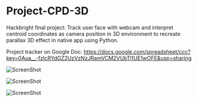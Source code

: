 Project-CPD-3D
==============


Hackbright final project: 
Track user face with webcam and interpret centroid coordinates as camera position in 3D environment to recreate parallax 3D effect in native app using Python.

Project tracker on Google Doc:
https://docs.google.com/spreadsheet/ccc?key=0Aua__-fzIcRYdGZ2UzVzNzJRamVCM2VUbTl1UE1wOFE&usp=sharing


![ScreenShot](https://raw.github.com/JennieOhyoung/Project-Parallax3D/master/screenshots/2.png)

![ScreenShot](https://raw.github.com/jennieohyoung/Project-Parallax3D/master/screenshots/3.png)

![ScreenShot](https://raw.github.com/jennieohyoung/Project-Parallax3D/master/screenshots/4.png)
